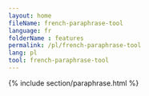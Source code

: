 ```yaml
---
layout: home
fileName: french-paraphrase-tool
language: fr
folderName : features
permalink: /pl/french-paraphrase-tool
lang: pl
tool: french-paraphrase-tool
---
```

{% include section/paraphrase.html %}